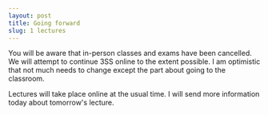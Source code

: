 ```yaml
---
layout: post
title: Going forward
slug: 1 lectures
---
```


You will be aware that in-person classes and exams have been cancelled. We will attempt to continue 3SS online to the extent possible. I am optimistic that not much needs to change except the part about going to the classroom.

Lectures will take place online at the usual time. I will send more information today about tomorrow's lecture.

